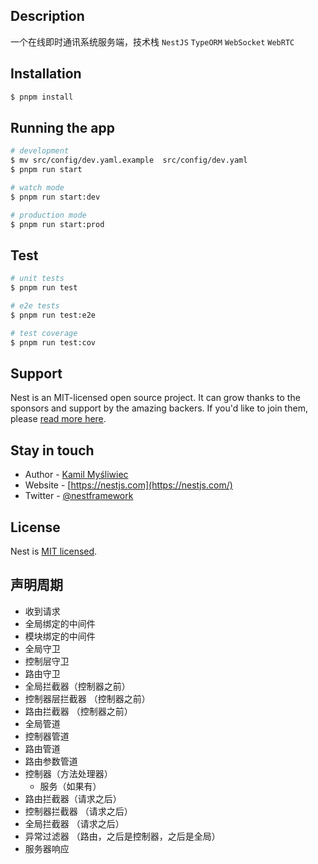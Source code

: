 ## Description

一个在线即时通讯系统服务端，技术栈 `NestJS` `TypeORM` `WebSocket` `WebRTC`

## Installation

```bash
$ pnpm install
```

## Running the app

```bash
# development
$ mv src/config/dev.yaml.example  src/config/dev.yaml
$ pnpm run start

# watch mode
$ pnpm run start:dev

# production mode
$ pnpm run start:prod
```

## Test

```bash
# unit tests
$ pnpm run test

# e2e tests
$ pnpm run test:e2e

# test coverage
$ pnpm run test:cov
```

## Support

Nest is an MIT-licensed open source project. It can grow thanks to the sponsors and support by the amazing backers. If you'd like to join them, please [read more here](https://docs.nestjs.com/support).

## Stay in touch

- Author - [Kamil Myśliwiec](https://kamilmysliwiec.com)
- Website - [https://nestjs.com](https://nestjs.com/)
- Twitter - [@nestframework](https://twitter.com/nestframework)

## License

Nest is [MIT licensed](LICENSE).

## 声明周期
  - 收到请求
  - 全局绑定的中间件
  - 模块绑定的中间件
  - 全局守卫
  - 控制层守卫
  - 路由守卫
  - 全局拦截器（控制器之前）
  - 控制器层拦截器 （控制器之前）
  - 路由拦截器 （控制器之前）
  - 全局管道
  - 控制器管道
  - 路由管道
  - 路由参数管道
  - 控制器（方法处理器）
    - 服务（如果有）
  - 路由拦截器（请求之后）
  - 控制器拦截器 （请求之后）
  - 全局拦截器 （请求之后）
  - 异常过滤器 （路由，之后是控制器，之后是全局）
  - 服务器响应
